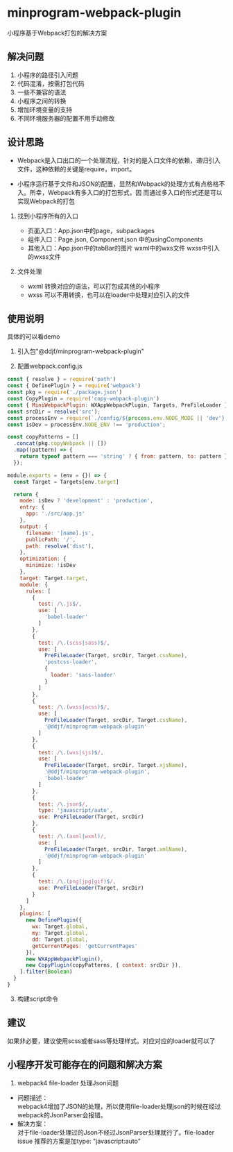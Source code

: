 # minprogram-webpack-plugin

小程序基于Webpack打包的解决方案

## 解决问题
1. 小程序的路径引入问题 
2. 代码混淆，按需打包代码
3. 一些不兼容的语法 
4. 小程序之间的转换
5. 增加环境变量的支持
6. 不同环境服务器的配置不用手动修改

## 设计思路

- Webpack是入口出口的一个处理流程，针对的是入口文件的依赖，递归引入文件，这种依赖的关键是require，import。

- 小程序运行基于文件和JSON的配置，显然和Webpack的处理方式有点格格不入。所幸，Webpack有多入口的打包形式，因
  而通过多入口的形式还是可以实现Webpack的打包
 
1. 找到小程序所有的入口 <br /> 
    
   - 页面入口：App.json中的page，subpackages
   - 组件入口：Page.json, Component.json 中的usingComponents
   - 其他入口：App.json中的tabBar的图片 wxml中的wxs文件
     wxss中引入的wxss文件
   
2. 文件处理
    
   - wxml 转换对应的语法，可以打包成其他的小程序
   - wxss 可以不用转换，也可以在loader中处理对应引入的文件
   
## 使用说明
具体的可以看demo

1. 引入包"@ddjf/minprogram-webpack-plugin"

2. 配置webpack.config.js

```js
const { resolve } = require('path')
const { DefinePlugin } = require('webpack')
const pkg = require('./package.json')
const CopyPlugin = require('copy-webpack-plugin')
const { MiniWebpackPlugin: WXAppWebpackPlugin, Targets, PreFileLoader } = require('@ddjf/minprogram-webpack-plugin')
const srcDir = resolve('src');
const processEnv = require(`./config/${process.env.NODE_MODE || 'dev'}.env`)
const isDev = processEnv.NODE_ENV !== 'production';

const copyPatterns = []
  .concat(pkg.copyWebpack || [])
  .map((pattern) => {
    return typeof pattern === 'string' ? { from: pattern, to: pattern } : pattern
  });

module.exports = (env = {}) => {
  const Target = Targets[env.target]

  return {
    mode: isDev ? 'development' : 'production',
    entry: {
      app: './src/app.js'
    },
    output: {
      filename: '[name].js',
      publicPath: '/',
      path: resolve('dist'),
    },
    optimization: {
      minimize: !isDev
    },
    target: Target.target,
    module: {
      rules: [
        {
          test: /\.js$/,
          use: [
            'babel-loader'
          ]
        },
        {
          test: /\.(scss|sass)$/,
          use: [
            PreFileLoader(Target, srcDir, Target.cssName),
            'postcss-loader',
            {
              loader: 'sass-loader'
            }
          ]
        },
        {
          test: /\.(wxss|acss)$/,
          use: [
            PreFileLoader(Target, srcDir, Target.cssName),
            '@ddjf/minprogram-webpack-plugin'
          ]
        },
        {
          test: /\.(wxs|sjs)$/,
          use: [
            PreFileLoader(Target, srcDir, Target.xjsName),
            '@ddjf/minprogram-webpack-plugin',
            'babel-loader'
          ]
        },
        {
          test: /\.json$/,
          type: 'javascript/auto',
          use: PreFileLoader(Target, srcDir)
        },
        {
          test: /\.(axml|wxml)/,
          use: [
            PreFileLoader(Target, srcDir, Target.xmlName),
            '@ddjf/minprogram-webpack-plugin'
          ]
        },
        {
          test: /\.(png|jpg|gif)$/,
          use: PreFileLoader(Target, srcDir)
        }
      ]
    },
    plugins: [
      new DefinePlugin({
        wx: Target.global,
        my: Target.global,
        dd: Target.global,
        getCurrentPages: 'getCurrentPages'
      }),
      new WXAppWebpackPlugin(),
      new CopyPlugin(copyPatterns, { context: srcDir }),
    ].filter(Boolean)
  }
}
```
3. 构建script命令

## 建议

   如果非必要，建议使用scss或者sass等处理样式。对应对应的loader就可以了
   
## 小程序开发可能存在的问题和解决方案
1. webpack4 file-loader 处理Json问题
- 问题描述：<br/>
  webpack4增加了JSON的处理，所以使用file-loader处理json的时候在经过webpack的JsonParser会报错。
- 解决方案：<br/>
  对于file-loader处理过的Json不经过JsonParser处理就行了。file-loader
  issue 推荐的方案是加type: "javascript:auto"

   
   
   
